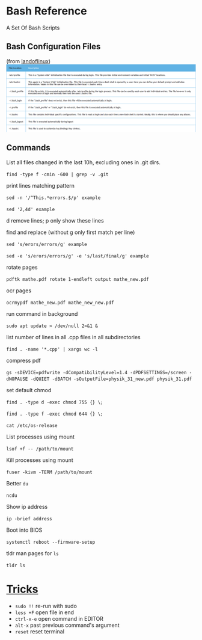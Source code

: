 # Bash Reference

A Set Of Bash Scripts

## Bash Configuration Files
(from [landoflinux](http://www.landoflinux.com/linux_bash_configuration_files.html))
<img align="center" src="config_files.png">

## Commands

List all files changed in the last 10h, excluding ones in .git dirs.

`find -type f -cmin -600 | grep -v .git`

print lines matching pattern

`sed -n '/^This.*errors.$/p' example`

`sed '2,4d' example`

d remove lines; p only show these lines

find and replace (without g only first match per line)

`sed 's/erors/errors/g' example`

`sed -e 's/erors/errors/g' -e 's/last/final/g' example`

rotate pages

`pdftk mathe.pdf rotate 1-endleft output mathe_new.pdf`

ocr pages

`ocrmypdf mathe_new.pdf mathe_new_new.pdf`

run command in background

`sudo apt update > /dev/null 2>&1 &`

list number of lines in all .cpp files in all subdirectories

`find . -name '*.cpp' | xargs wc -l`

compress pdf

`gs -sDEVICE=pdfwrite -dCompatibilityLevel=1.4 -dPDFSETTINGS=/screen -dNOPAUSE -dQUIET -dBATCH -sOutputFile=physik_31_new.pdf physik_31.pdf`

set default chmod

`find . -type d -exec chmod 755 {} \;`

`find . -type f -exec chmod 644 {} \;`

`cat /etc/os-release`

List processes using mount

`lsof +f -- /path/to/mount`

Kill processes using mount

`fuser -kivm -TERM /path/to/mount`

Better `du`

`ncdu`

Show ip address

`ip -brief address`

Boot into BIOS

`systemctl reboot --firmware-setup`

tldr man pages for `ls`

`tldr ls`

# [Tricks](https://youtu.be/V8EUdia_kOE)

- `sudo !!` re-run with sudo
- `less +F` open file in end
- `ctrl-x-e` open command in EDITOR
- `alt-x` past previous command's argument
- `reset` reset terminal
